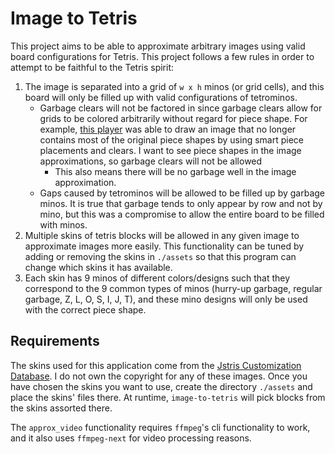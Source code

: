 # Image to Tetris

This project aims to be able to approximate arbitrary images using valid board configurations for Tetris. This project follows 
a few rules in order to attempt to be faithful to the Tetris spirit:

1. The image is separated into a grid of `w x h` minos (or grid cells), and this board will only be filled up with valid configurations of tetrominos.
    * Garbage clears will not be factored in since garbage clears allow for grids to be colored arbitrarily without regard for piece shape. For example, [this player](https://www.youtube.com/watch?v=sSZA_W1hj08) was able to draw an image that no longer contains most of the original piece shapes by using smart piece placements and clears. I want to see piece shapes in the image approximations, so garbage clears will not be allowed
        * This also means there will be no garbage well in the image approximation.
    * Gaps caused by tetrominos will be allowed to be filled up by garbage minos. It is true that garbage tends to only appear by row and not by mino, but this was a compromise to allow the entire board to be filled with minos.
2. Multiple skins of tetris blocks will be allowed in any given image to approximate images more easily. This functionality can be tuned 
by adding or removing the skins in `./assets` so that this program can change which skins it has available.
3. Each skin has 9 minos of different colors/designs such that they correspond to the 9 common types of minos (hurry-up garbage, regular garbage, Z, L, O, S, I, J, T), and these mino designs will only be used with the correct piece shape.

## Requirements

The skins used for this application come from the [Jstris Customization Database](https://docs.google.com/spreadsheets/d/1xO8DTORacMmSJAQicpJscob7WUkOVuaNH0wzkR_X194/htmlview). I do not own the copyright for any of these images. Once you have chosen the skins you want to use, create the directory `./assets` and place the skins' files there. At runtime, `image-to-tetris` will pick blocks from the skins assorted there.

The `approx_video` functionality requires `ffmpeg`'s cli functionality to work, and it also uses `ffmpeg-next` for video processing 
reasons.